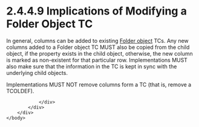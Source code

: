 <html dir="LTR" xmlns:mshelp="http://msdn.microsoft.com/mshelp" xmlns:ddue="http://ddue.schemas.microsoft.com/authoring/2003/5" xmlns:xlink="http://www.w3.org/1999/xlink" xmlns:tool="http://www.microsoft.com/tooltip">
    <head>
        <meta http-equiv="Content-Type" content="text/html; CHARSET=utf-8"></meta>
        <meta name="save" content="history"></meta>
        <title>2.4.4.9 Implications of Modifying a Folder Object TC</title>
        <xml>
            <mshelp:toctitle title="2.4.4.9 Implications of Modifying a Folder Object TC"></mshelp:toctitle>
            <mshelp:rltitle title="[MS-PST]: Implications of Modifying a Folder Object TC"></mshelp:rltitle>
            <mshelp:keyword index="A" term="0bee3de8-6e12-459a-a659-d211d0076e7d"></mshelp:keyword>
            <mshelp:attr name="DCSext.ContentType" value="open specification"></mshelp:attr>
            <mshelp:attr name="AssetID" value="0bee3de8-6e12-459a-a659-d211d0076e7d"></mshelp:attr>
            <mshelp:attr name="TopicType" value="kbRef"></mshelp:attr>
            <mshelp:attr name="DCSext.Title" value="[MS-PST]: Implications of Modifying a Folder Object TC" />
        </xml>
    </head>
    <body>
        <div id="header">
            <h1 class="heading">2.4.4.9 Implications of Modifying a Folder Object TC</h1>
        </div>
        <div id="mainSection">
            <div id="mainBody">
                <div id="allHistory" class="saveHistory"></div>
                <div id="sectionSection0" class="section" name="collapseableSection">
                    

<p>In general, columns can be added to existing <a href="08220cc9-69b1-4072-a2e7-2a0ff201d505.htm#gt_0682daa7-c1b8-419b-8a32-6048833d0b72">Folder object</a> TCs. Any new
columns added to a Folder object TC MUST also be copied from the child object,
if the property exists in the child object, otherwise, the new column is marked
as non-existent for that particular row. Implementations MUST also make sure
that the information in the TC is kept in sync with the underlying child
objects.</p>

<p>Implementations MUST NOT remove columns form a TC (that is,
remove a TCOLDEF).</p>


                </div>
            </div>
        </div>
    </body>
</html>